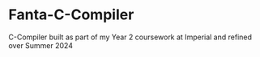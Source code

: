 # Fanta-C-Compiler
C-Compiler built as part of my Year 2 coursework at Imperial and refined over Summer 2024
